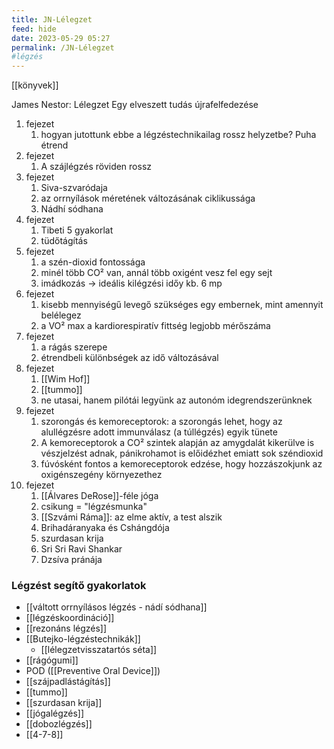 ```yaml
---
title: JN-Lélegzet
feed: hide
date: 2023-05-29 05:27
permalink: /JN-Lélegzet
#légzés
---
```


[[könyvek]]

James Nestor: Lélegzet
Egy elveszett tudás újrafelfedezése

1. fejezet
	1. hogyan jutottunk ebbe a légzéstechnikailag rossz helyzetbe? Puha étrend
2. fejezet
	1. A szájlégzés röviden rossz
3. fejezet
	1. Siva-szvaródaja
	2. az orrnyílások méretének változásának ciklikussága
	3. Nádhí sódhana
4. fejezet
	1. Tibeti 5 gyakorlat
	2. tüdőtágítás
5. fejezet
	1. a szén-dioxid fontossága
	2. minél több CO² van, annál több oxigént vesz fel egy sejt
	3. imádkozás -> ideális kilégzési időy kb. 6 mp
6. fejezet
	1. kisebb mennyiségű levegő szükséges egy embernek, mint amennyit belélegez
	2. a VO² max a kardiorespiratív fittség legjobb mérőszáma
7. fejezet
	1. a rágás szerepe
	2. étrendbeli különbségek az idő változásával
8. fejezet
	1. [[Wim Hof]]
	2. [[tummo]]
	3. ne utasai, hanem pilótái legyünk az autonóm idegrendszerünknek
9. fejezet
	1. szorongás és kemoreceptorok: a szorongás lehet, hogy az alullégzésre adott immunválasz (a túllégzés) egyik tünete
	3. A kemoreceptorok a CO² szintek alapján az amygdalát kikerülve is vészjelzést adnak, pánikrohamot is előidézhet emiatt sok széndioxid
	4. fúvósként fontos a kemoreceptorok edzése, hogy hozzászokjunk az oxigénszegény környezethez
11. fejezet
	1. [[Álvares DeRose]]-féle jóga
	2. csikung = "légzésmunka"
	3. [[Szvámi Ráma]]: az elme aktív, a test alszik
	4. Brihadáranyaka és Cshángdója
	5. szurdasan krija
	6. Sri Sri Ravi Shankar
	7. Dzsíva pránája

### Légzést segítő gyakorlatok

- [[váltott orrnyílásos légzés - nádí sódhana]]
- [[légzéskoordináció]]
- [[rezonáns légzés]]
- [[Butejko-légzéstechnikák]]
	- [[lélegzetvisszatartós séta]]
- [[rágógumi]]
- POD ([[Preventive Oral Device]])
- [[szájpadlástágítás]]
- [[tummo]]
- [[szurdasan krija]]
- [[jógalégzés]]
- [[dobozlégzés]]
- [[4-7-8]]